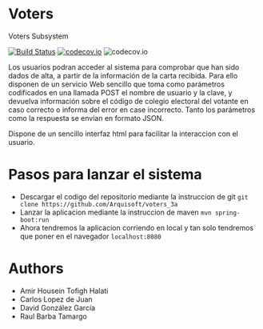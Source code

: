 Voters
======

Voters Subsystem

[![Build Status](https://travis-ci.org/Arquisoft/voters_3a.svg?branch=master)](https://travis-ci.org/Arquisoft/voters_3a)
[![codecov.io](https://codecov.io/github/Arquisoft/voters_3a/coverage.svg?branch=master)](https://codecov.io/github/Arquisoft/voters_3a?branch=master)
![codecov.io](https://codecov.io/github/Arquisoft/voters_3a/branch.svg?branch=master)

Los usuarios podran acceder al sistema para comprobar que han sido dados de alta, a partir de la información de la carta recibida. Para ello disponen de un servicio Web sencillo que toma como parámetros codificados en una llamada POST el nombre de usuario y la clave, y devuelva información sobre el código de colegio electoral del votante en caso correcto o informa del error en case incorrecto. Tanto los parámetros como la respuesta se envian en formato JSON.

Dispone de un sencillo interfaz html para facilitar la interaccion con el usuario.

Pasos para lanzar el sistema
=======

* Descargar el codigo del repositorio mediante la instruccion de git ```git clone https://github.com/Arquisoft/voters_3a```
* Lanzar la aplicacion mediante la instruccion de maven ```mvn spring-boot:run```
* Ahora tendremos la aplicacion corriendo en local y tan solo tendremos que poner en el navegador ```localhost:8080```

Authors
=======
* Amir Housein Tofigh Halati
* Carlos Lopez de Juan
* David González García
* Raul Barba Tamargo
